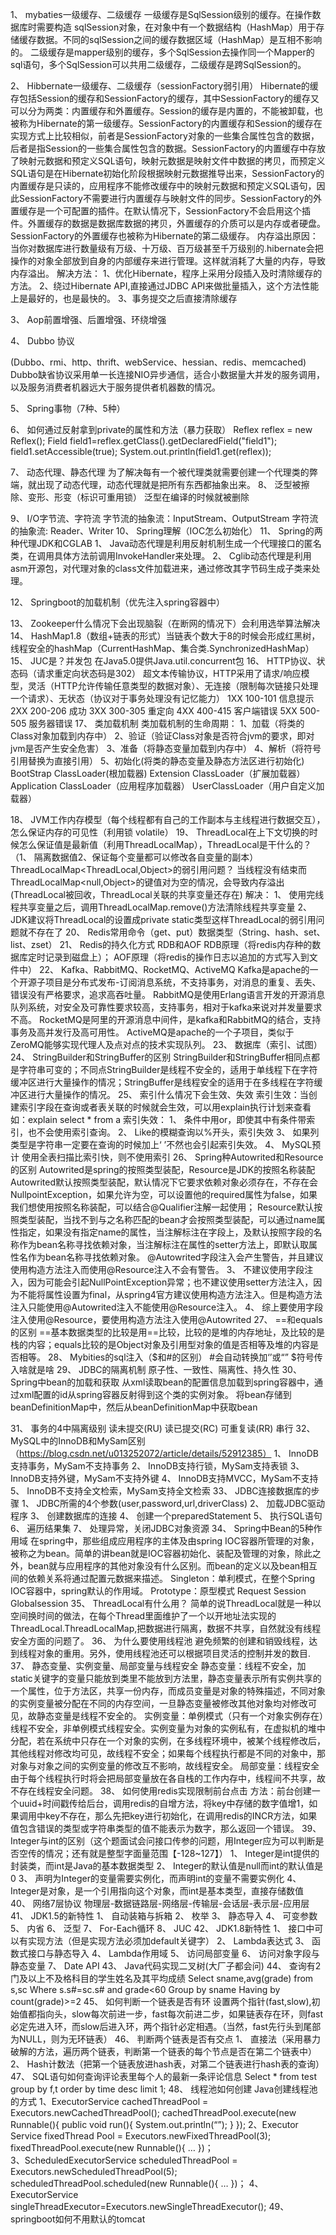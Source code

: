 1、	mybaties一级缓存、二级缓存
一级缓存是SqlSession级别的缓存。在操作数据库时需要构造 sqlSession对象，在对象中有一个数据结构（HashMap）用于存储缓存数据。不同的sqlSession之间的缓存数据区域（HashMap）是互相不影响的。
二级缓存是mapper级别的缓存，多个SqlSession去操作同一个Mapper的sql语句，多个SqlSession可以共用二级缓存，二级缓存是跨SqlSession的。

2、	Hibbernate一级缓存、二级缓存（sessionFactory弱引用）
Hibernate的缓存包括Session的缓存和SessionFactory的缓存，其中SessionFactory的缓存又可以分为两类：内置缓存和外置缓存。Session的缓存是内置的，不能被卸载，也被称为Hibernate的第一级缓存。SessionFactory的内置缓存和Session的缓存在实现方式上比较相似，前者是SessionFactory对象的一些集合属性包含的数据，后者是指Session的一些集合属性包含的数据。SessionFactory的内置缓存中存放了映射元数据和预定义SQL语句，映射元数据是映射文件中数据的拷贝，而预定义SQL语句是在Hibernate初始化阶段根据映射元数据推导出来，SessionFactory的内置缓存是只读的，应用程序不能修改缓存中的映射元数据和预定义SQL语句，因此SessionFactory不需要进行内置缓存与映射文件的同步。SessionFactory的外置缓存是一个可配置的插件。在默认情况下，SessionFactory不会启用这个插件。外置缓存的数据是数据库数据的拷贝，外置缓存的介质可以是内存或者硬盘。SessionFactory的外置缓存也被称为Hibernate的第二级缓存。
内存溢出原因：当你对数据库进行数量级有万级、十万级、百万级甚至千万级别的.hibernate会把操作的对象全部放到自身的内部缓存来进行管理。这样就消耗了大量的内存，导致内存溢出。
解决方法：
1、优化Hibernate，程序上采用分段插入及时清除缓存的方法。
2、绕过Hibernate API,直接通过JDBC API来做批量插入，这个方法性能上是最好的，也是最快的。
3、事务提交之后直接清除缓存

3、	Aop前置增强、后置增强、环绕增强

4、	Dubbo 协议

(Dubbo、rmi、http、thrift、webService、hessian、redis、memcached)
Dubbo缺省协议采用单一长连接NIO异步通信，适合小数据量大并发的服务调用，以及服务消费者机器远大于服务提供者机器数的情况。

5、	Spring事物（7种、5种）
 

6、	如何通过反射拿到private的属性和方法（暴力获取）
Reflex reflex = new Reflex();
Field field1=reflex.getClass().getDeclaredField("field1");
field1.setAccessible(true);
System.out.println(field1.get(reflex));

7、	动态代理、静态代理
为了解决每有一个被代理类就需要创建一个代理类的弊端，就出现了动态代理，动态代理就是把所有东西都抽象出来。
8、	泛型被擦除、变形、形变（标识可重用锁）
泛型在编译的时候就被删除

9、	I/O字节流、字符流
字节流的抽象流：InputStream、OutputStream
字符流的抽象流: Reader、Writer
10、	Spring理解（IOC怎么初始化）
11、	Spring的两种代理JDK和CGLAB
1、	Java动态代理是利用反射机制生成一个代理接口的匿名类，在调用具体方法前调用InvokeHandler来处理。
2、	Cglib动态代理是利用asm开源包，对代理对象的class文件加载进来，通过修改其字节码生成子类来处理。


12、	Springboot的加载机制（优先注入spring容器中）

13、	Zookeeper什么情况下会出现脑裂（在断网的情况下）会利用选举算法解决
14、	HashMap1.8（数组+链表的形式）当链表个数大于8的时候会形成红黑树，线程安全的hashMap（CurrentHashMap、集合类.SynchronizedHashMap）
15、	JUC是？并发包
在Java5.0提供Java.util.concurrent包
16、	HTTP协议、状态码（请求重定向状态码是302）
超文本传输协议，HTTP采用了请求/响应模型，灵活（HTTP允许传输任意类型的数据对象）、无连接（限制每次链接只处理一个请求）、无状态（协议对于事务处理没有记忆能力）
1XX	100-101	信息提示
2XX	200-206	成功
3XX	300-305	重定向
4XX	400-415	客户端错误
5XX	500-505	服务器错误
17、	类加载机制
类加载机制的生命周期：
1、加载（将类的Class对象加载到内存中）
2、验证（验证Class对象是否符合jvm的要求，即对jvm是否产生安全危害）
3、准备（将静态变量加载到内存中）
4、解析（将符号引用替换为直接引用）
5、初始化(将类的静态变量及静态方法区进行初始化)
BootStrap ClassLoader(根加载器)
Extension ClassLoader（扩展加载器）
Application ClassLoader（应用程序加载器）
UserClassLoader（用户自定义加载器）

18、	JVM工作内存模型（每个线程都有自己的工作副本与主线程进行数据交互），怎么保证内存的可见性（利用锁 volatile）
19、	ThreadLocal在上下文切换的时候怎么保证值是最新值（利用ThreadLocalMap），ThreadLocal是干什么的？
（1、	隔离数据值2、保证每个变量都可以修改各自变量的副本）
ThreadLocalMap<ThreadLocal,Object>的弱引用问题？
当线程没有结束而ThreadLocalMap<null,Object>的键值对为空的情况，会导致内存溢出(ThreadLocal被回收，ThreadLocal关联的共享变量还存在)
解决：
1、	使用完线程共享变量之后，调用ThreadLocalMap.remove()方法清除线程共享变量
2、	JDK建议将ThreadLocal的设置成private static类型这样ThreadLocal的弱引用问题就不存在了
20、	Redis常用命令（get、put）数据类型（String、hash、set、list、zset）
21、	Redis的持久化方式
RDB和AOF
RDB原理（将redis内存种的数据库定时记录到磁盘上）；
AOF原理（将redis的操作日志以追加的方式写入到文件中）
22、	Kafka、RabbitMQ、RocketMQ、ActiveMQ
Kafka是apache的一个开源子项目是分布式发布-订阅消息系统，不支持事务，对消息的重复、丢失、错误没有严格要求，追求高吞吐量。
RabbitMQ是使用Erlang语言开发的开源消息队列系统，对安全及可靠性要求较高，支持事务，相对于kafka来说对并发量要求不高。
RocketMQ是阿里的开源消息中间件，是kafka和RabbitMQ的结合，支持事务及高并发行及高可用性。
ActiveMQ是apache的一个子项目，类似于ZeroMQ能够实现代理人及点对点的技术实现队列。
23、	数据库（索引、试图）
24、	StringBuilder和StringBuffer的区别
StringBuilder和StringBuffer相同点都是字符串可变的；不同点StringBuilder是线程不安全的，适用于单线程下在字符缓冲区进行大量操作的情况；StringBuffer是线程安全的适用于在多线程在字符缓冲区进行大量操作的情况。
25、	索引什么情况下会生效、失效
索引生效：当创建索引字段在查询或者表关联的时候就会生效，可以用explain执行计划来查看
如：explain  select   *   from   a
索引失效：
1、	条件中用or，即使其中有条件带索引，也不会使用索引查询。
2、	Like的模糊查询以%开头，索引失效
3、	如果列类型是字符串一定要在查询的时候加上‘  ’不然也会引起索引失效。
4、	MySQL预计 使用全表扫描比索引快，则不使用索引
26、	Spring种Autowrited和Resource的区别
Autowrited是spring的按照类型装配，Resource是JDK的按照名称装配
Autowrited默认按照类型装配，默认情况下它要求依赖对象必须存在，不存在会NullpointException，如果允许为空，可以设置他的required属性为false，如果我们想使用按照名称装配，可以结合@Qualifier注解一起使用；
Resource默认按照类型装配，当找不到与之名称匹配的bean才会按照类型装配，可以通过name属性指定，如果没有指定name的属性，当注解标注在字段上，及默认按照字段的名称作为bean名称寻找依赖对象，当注解标注在属性的setter方法上，即默认取属性名作为bean名称寻找依赖对象。
@Autowrited字段注入会产生警告，并且建议使用构造方法注入而使用@Resource注入不会有警告。
3、	不建议使用字段注入，因为可能会引起NullPointException异常；也不建议使用setter方法注入，因为不能将属性设置为final，从spring4官方建议使用构造方法注入。但是构造方法注入只能使用@Autowrited注入不能使用@Resource注入。
4、	综上要使用字段注入使用@Resource，要使用构造方法注入使用@Autowrited
27、	==和equals的区别
==基本数据类型的比较是用==比较，比较的是堆的内存地址，及比较的是栈的内容；equals比较的是Object对象及引用型对象的值是否相等及堆的内容是否相等。
28、	Mybities的sql注入（$和#的区别）
#会自动转换加‘’或“”
$符号传入啥就是啥
29、	JDBC的隔离机制
原子性、一致性、隔离性、持久性
30、	Spring中bean的加载和获取
从xml读取bean的配置信息加载到spring容器中，通过xml配置的id从spring容器反射得到这个类的实例对象。
将bean存储到beanDefinitionMap中，然后从beanDefinitionMap中获取bean

31、	事务的4中隔离级别
读未提交(RU)
读已提交(RC)
可重复读(RR)
串行
32、	MySQL中的InnoDB和MySam区别（https://blog.csdn.net/u013252072/article/details/52912385）
1、	InnoDB支持事务，MySam不支持事务
2、	InnoDB支持行锁，MySam支持表锁
3、	InnoDB支持外键，MySam不支持外键
4、	InnoDB支持MVCC，MySam不支持
5、	InnoDB不支持全文检索，MySam支持全文检索
33、	JDBC连接数据库的步骤
1、	JDBC所需的4个参数(user,password,url,driverClass)
2、	加载JDBC驱动程序
3、	创建数据库的连接
4、	创建一个preparedStatement
5、	执行SQL语句
6、	遍历结果集
7、	处理异常，关闭JDBC对象资源
34、	Spring中Bean的5种作用域
在spring中，那些组成应用程序的主体及由spring IOC容器所管理的对象，被称之为bean。简单的讲bean就是IOC容器初始化、装配及管理的对象，除此之外，bean就与应用程序的其他对象没有什么区别。而bean的定义以及bean相互间的依赖关系将通过配置元数据来描述。
Singleton：单利模式，在整个Spring IOC容器中，spring默认的作用域。
Prototype：原型模式
Request
Session
Globalsession
35、	ThreadLocal有什么用？
简单的说ThreadLocal就是一种以空间换时间的做法，在每个Thread里面维护了一个以开地址法实现的ThreadLocal.ThreadLocalMap,把数据进行隔离，数据不共享，自然就没有线程安全方面的问题了。
36、	为什么要使用线程池
避免频繁的创建和销毁线程，达到线程对象的重用。另外，使用线程池还可以根据项目灵活的控制并发的数目.
37、	静态变量、实例变量、局部变量与线程安全
静态变量：线程不安全，加static关键字的变量只能放到类里不能放到方法里，静态变量表示所有实例共享的一个属性，位于方法区，共享一份内存，而成员变量是对象的特殊描述，不同对象的实例变量被分配在不同的内存空间，一旦静态变量被修改其他对象均对修改可见，故静态变量是线程不安全的。
实例变量：单例模式（只有一个对象实例存在）线程不安全，非单例模式线程安全。实例变量为对象的实例私有，在虚拟机的堆中分配，若在系统中只存在一个对象的实例，在多线程环境中，被某个线程修改后，其他线程对修改均可见，故线程不安全；如果每个线程执行都是不同的对象中，那对象与对象之间的实例变量的修改互不影响，故线程安全。
局部变量：线程安全
由于每个线程执行时将会把局部变量放在各自栈的工作内存中，线程间不共享，故不存在线程安全问题。
38、	如何使用redis实现限制前台点击
方法：前台创建一个uuid+时间戳传给后台，调用redis的自增方法，将key中存储的数字值增1，如果调用中key不存在，那么先把key进行初始化，在调用redis的INCR方法，如果值包含错误的类型或字符串类型的值不能表示为数字，那么返回一个错误。
39、	Integer与int的区别（这个题面试会问接口传参的问题，用Integer应为可以判断是否空传的情况；还有就是整型字面量范围【-128~127】）
1、	Integer是int提供的封装类，而int是Java的基本数据类型
2、	Integer的默认值是null而int的默认值是0
3、	声明为Integer的变量需要实例化，而声明int的变量不需要实例化
4、	Integer是对象，是一个引用指向这个对象，而int是基本类型，直接存储数值
40、	网络7层协议
物理层-数据链路层-网络层-传输层-会话层-表示层-应用层
41、	JDK1.5的新特性
1、	自动装箱与拆箱
2、	枚举
3、	静态导入
4、	可变参数
5、	内省
6、	泛型
7、	For-Each循环
8、	JUC
42、	JDK1.8新特性
1、	接口中可以有实现方法（但是实现方法必须加default关键字）
2、	Lambda表达式
3、	函数式接口与静态导入
4、	Lambda作用域
5、	访问局部变量
6、	访问对象字段与静态变量
7、	Date API
43、	Java代码实现二叉树(大厂子都会问)
44、	查询有2门及以上不及格科目的学生姓名及其平均成绩
Select	sname,avg(grade)	from	s,sc
Where	s.s#=sc.s#	and	grade<60
Group	by	sname
Having	by	count(grade)>=2
45、	如何判断一个链表是否有环
设置两个指针(fast,slow),初始值都指向头，slow每次前进一步，fast每次前进二步，如果链表存在环，则fast必定先进入环，而slow后进入环，两个指针必定相遇。（当然，fast先行头到尾部为NULL，则为无环链表）
46、	判断两个链表是否有交点
1、	直接法（采用暴力破解的方法，遍历两个链表，判断第一个链表的每个节点是否在第二个链表中）
2、	Hash计数法（把第一个链表放进hash表，对第二个链表进行hash表的查询）
47、	SQL语句如何查询评论表里每个人的最新一条评论信息
Select	*  from  test  group  by  f,t  order  by  time  desc  limit  1;
48、	线程池如何创建
Java创建线程池的方式
1、ExecutorService	cachedThreadPool = Executors.newCachedThreadPool();
cachedThreadPool.execute(new  Runnable(){
	public void run(){
	System.out.println(“”);
}
});
	2、Executor Service	fixedThread Pool  = Executors.newFixedThreadPool(3);
	      fixedThreadPool.execute(new Runnable(){
		…
})；   
3、ScheduledExecutorService	   scheduledThreadPool = Executors.newScheduledThreadPool(5);
	     scheduledThreadPool.scheduled(new  Runnable(){
		…
})；
	4、ExecutorService	singleThreadExecutor=Executors.newSingleThreadExecutor();
49、springboot如何不用默认的tomcat





